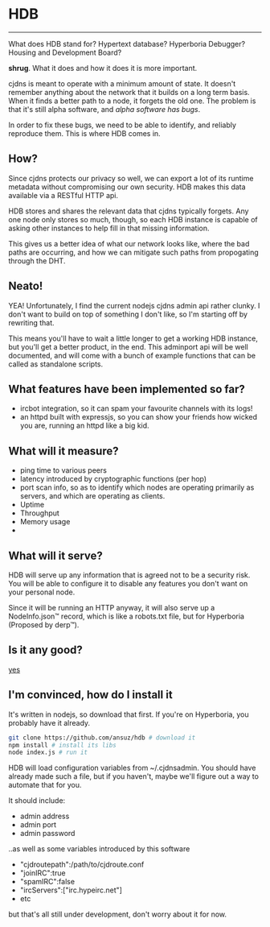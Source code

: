 # HDB

***

What does HDB stand for? Hypertext database? Hyperboria Debugger? Housing and Development Board? 

**shrug**. What it does and how it does it is more important.

cjdns is meant to operate with a minimum amount of state. It doesn't remember anything about the network that it builds on a long term basis. When it finds a better path to a node, it forgets the old one. The problem is that it's still alpha software, and _alpha software has bugs_.

In order to fix these bugs, we need to be able to identify, and reliably reproduce them. This is where HDB comes in.

## How?

Since cjdns protects our privacy so well, we can export a lot of its runtime metadata without compromising our own security. HDB makes this data available via a RESTful HTTP api.

HDB stores and shares the relevant data that cjdns typically forgets. Any one node only stores so much, though, so each HDB instance is capable of asking other instances to help fill in that missing information. 

This gives us a better idea of what our network looks like, where the bad paths are occurring, and how we can mitigate such paths from propogating through the DHT.

## Neato!

YEA! Unfortunately, I find the current nodejs cjdns admin api rather clunky. I don't want to build on top of something I don't like, so I'm starting off by rewriting that.

This means you'll have to wait a little longer to get a working HDB instance, but you'll get a better product, in the end. This adminport api will be well documented, and will come with a bunch of example functions that can be called as standalone scripts.

## What features have been implemented so far?

* ircbot integration, so it can spam your favourite channels with its logs!
* an httpd built with expressjs, so you can show your friends how wicked you are, running an httpd like a big kid.

## What will it measure?

* ping time to various peers
* latency introduced by cryptographic functions (per hop)
* port scan info, so as to identify which nodes are operating primarily as servers, and which are operating as clients.
* Uptime
* Throughput
* Memory usage
* 

## What will it serve?

HDB will serve up any information that is agreed not to be a security risk. You will be able to configure it to disable any features you don't want on your personal node.

Since it will be running an HTTP anyway, it will also serve up a NodeInfo.json™ record, which is like a robots.txt file, but for Hyperboria (Proposed by derp™).

## Is it any good?

[yes](https://news.ycombinator.com/item?id=3067434)

## I'm convinced, how do I install it

It's written in nodejs, so download that first. If you're on Hyperboria, you probably have it already.

```bash
git clone https://github.com/ansuz/hdb # download it
npm install # install its libs
node index.js # run it 
```

HDB will load configuration variables from ~/.cjdnsadmin. You should have already made such a file, but if you haven't, maybe we'll figure out a way to automate that for you.

It should include:

* admin address
* admin port
* admin password

..as well as some variables introduced by this software

* "cjdroutepath":/path/to/cjdroute.conf
* "joinIRC":true
* "spamIRC":false
* "ircServers":["irc.hypeirc.net"]
* etc

but that's all still under development, don't worry about it for now.
